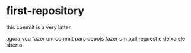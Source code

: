 # first-repository
this commit is a very latter.

agora vou fazer um commit para depois fazer um pull request e deixa ele aberto.
